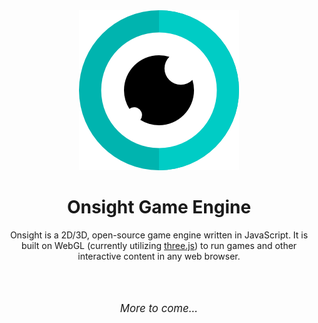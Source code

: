 <div align="center">
<img src="./assets/logo/eye256.png" alt="Onsight Engine"/>

<br>

<h1>Onsight Game Engine</h1>

Onsight is a 2D/3D, open-source game engine written in JavaScript. It is built on WebGL (currently utilizing [three.js](https://threejs.org/)) to run games and other interactive content in any web browser.

<br><br>

<p style="font-style: italic; font-size: larger;">More to come...</p>

<br><br>
</div>